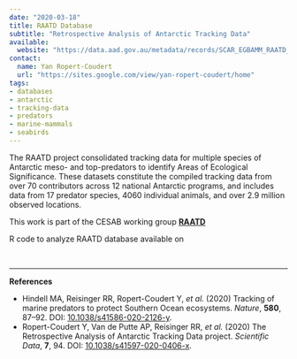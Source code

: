 ```yaml
---
date: "2020-03-18"
title: RAATD Database
subtitle: "Retrospective Analysis of Antarctic Tracking Data"
available:
  website: "https://data.aad.gov.au/metadata/records/SCAR_EGBAMM_RAATD_2018_Standardised"
contact:
  name: Yan Ropert-Coudert
  url: "https://sites.google.com/view/yan-ropert-coudert/home"
tags:
- databases
- antarctic
- tracking-data
- predators
- marine-mammals
- seabirds
---
```


The RAATD project consolidated tracking data for multiple species of Antarctic meso- and top-predators to identify Areas of Ecological Significance. These datasets constitute the compiled tracking data from over 70 contributors across 12 national Antarctic programs, and includes data from 17 predator species, 4060 individual animals, and over 2.9 million observed locations.

This work is part of the CESAB working group [**RAATD**](https://www.fondationbiodiversite.fr/en/the-frb-in-action/programs-and-projects/le-cesab/raatd/)

<!--more-->

R code to analyze RAATD database available on &nbsp;[<i class="fab fa-github fa-lg"></i>](https://github.com/SCAR/RAATD)

<br />
<hr />

**References**
- Hindell MA, Reisinger RR, Ropert-Coudert Y, _et al._ (2020) Tracking of marine predators to protect Southern Ocean ecosystems. _Nature_, **580**, 87–92. DOI: [10.1038/s41586-020-2126-y](https://doi.org/10.1038/s41586-020-2126-y).
- Ropert-Coudert Y, Van de Putte AP, Reisinger RR, _et al._ (2020) The Retrospective Analysis of Antarctic Tracking Data project. _Scientific Data_, **7**, 94. DOI: [10.1038/s41597-020-0406-x](https://doi.org/10.1038/s41597-020-0406-x).
